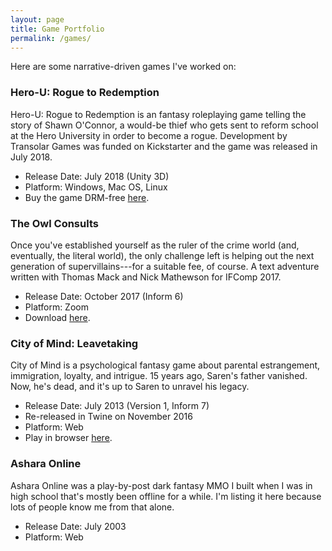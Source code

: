 ```yaml
---
layout: page
title: Game Portfolio
permalink: /games/
---
```


Here are some narrative-driven games I've worked on:

### Hero-U: Rogue to Redemption

Hero-U: Rogue to Redemption is an fantasy roleplaying game telling the story of Shawn O'Connor, a would-be thief who gets sent to reform school at the Hero University in order to become a rogue. Development by Transolar Games was funded on Kickstarter and the game was released in July 2018.

* Release Date: July 2018 (Unity 3D)
* Platform: Windows, Mac OS, Linux
* Buy the game DRM-free [here](https://www.gog.com/game/herou_rogue_to_redemption).

### The Owl Consults

Once you've established yourself as the ruler of the crime world (and, eventually, the literal world), the only challenge left is helping out the next generation of supervillains---for a suitable fee, of course. A text adventure written with Thomas Mack and Nick Mathewson for IFComp 2017.

* Release Date: October 2017 (Inform 6)
* Platform: Zoom
* Download [here](https://ifdb.tads.org/viewgame?id=32u49mceyst7p8ey).

### City of Mind: Leavetaking

City of Mind is a psychological fantasy game about parental estrangement, immigration, loyalty, and intrigue. 15 years ago, Saren's father vanished. Now, he's dead, and it's up to Saren to unravel his legacy.

* Release Date: July 2013 (Version 1, Inform 7)
* Re-released in Twine on November 2016
* Platform: Web
* Play in browser <a href="https://cidneyhamilton.com/Leavetaking.html" target="_blank">here</a>.

### Ashara Online

Ashara Online was a play-by-post dark fantasy MMO I built when I was in high school that's mostly been offline for a while. I'm listing it here because lots of people know me from that alone.

* Release Date: July 2003
* Platform: Web